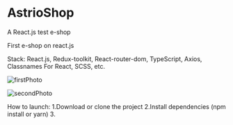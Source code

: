 # AstrioShop
A React.js test e-shop

First e-shop on react.js

Stack: React.js, Redux-toolkit, React-router-dom, TypeScript, Axios, Classnames For React,  SCSS, etc.

![firstPhoto](https://i.ibb.co/MnGkjkm/3.png)

![secondPhoto](https://i.ibb.co/brmbs26/2.png)

How to launch:
1.Download or clone the project
2.Install dependencies (npm install or yarn)
3.
